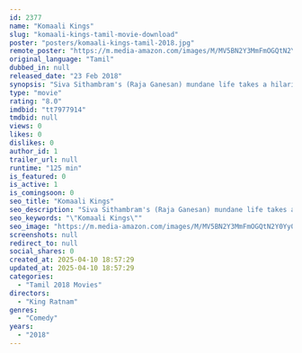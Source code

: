 ```yaml
---
id: 2377
name: "Komaali Kings"
slug: "komaali-kings-tamil-movie-download"
poster: "posters/komaali-kings-tamil-2018.jpg"
remote_poster: "https://m.media-amazon.com/images/M/MV5BN2Y3MmFmOGQtN2Y0Yy00Mzc0LWI0MDEtN2JmNDY3ZjI1NGYwXkEyXkFqcGdeQXVyNDA2OTkwNDA@._V1_SX300.jpg"
original_language: "Tamil"
dubbed_in: null
released_date: "23 Feb 2018"
synopsis: "Siva Sithambram's (Raja Ganesan) mundane life takes a hilarious turn when a distant relative Pat (King Ratnam) and his family from London decide to stay with him for the duration of their trip to attend a family wedding."
type: "movie"
rating: "8.0"
imdbid: "tt7977914"
tmdbid: null
views: 0
likes: 0
dislikes: 0
author_id: 1
trailer_url: null
runtime: "125 min"
is_featured: 0
is_active: 1
is_comingsoon: 0
seo_title: "Komaali Kings"
seo_description: "Siva Sithambram's (Raja Ganesan) mundane life takes a hilarious turn when a distant relative Pat (King Ratnam) and his family from London decide to stay with him for the duration of their trip to attend a family wedding."
seo_keywords: "\"Komaali Kings\""
seo_image: "https://m.media-amazon.com/images/M/MV5BN2Y3MmFmOGQtN2Y0Yy00Mzc0LWI0MDEtN2JmNDY3ZjI1NGYwXkEyXkFqcGdeQXVyNDA2OTkwNDA@._V1_SX300.jpg"
screenshots: null
redirect_to: null
social_shares: 0
created_at: 2025-04-10 18:57:29
updated_at: 2025-04-10 18:57:29
categories:
  - "Tamil 2018 Movies"
directors:
  - "King Ratnam"
genres:
  - "Comedy"
years:
  - "2018"
---
```

